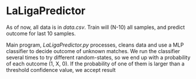 # LaLigaPredictor

As of now, all data is in <i>data.csv</i>. Train will (N-10) all samples, and predict outcome for last 10 samples.

Main program, <i>LaLigaPredictor.py</i> processes, cleans data and use a MLP classifier to decide outcome of unknown matches. We run the classifier several times to try different random-states, so we end up with a probability of each outcome (1, X, 0). If the probability of one of them is larger than a threshold confidence value, we accept result
